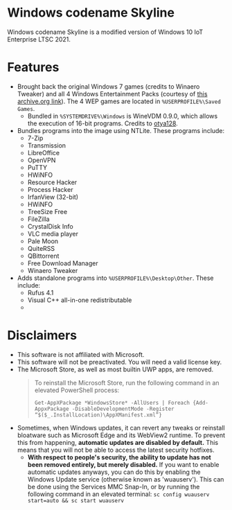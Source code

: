 # Windows codename Skyline
Windows codename Skyline is a modified version of Windows 10 IoT Enterprise LTSC 2021.

# Features
- Brought back the original Windows 7 games (credits to Winaero Tweaker) and all 4 Windows Entertainment Packs (courtesy of [this archive.org link](https://archive.org/details/wep_20200803)). The 4 WEP games are located in `%USERPROFILE%\Saved Games`.
  - Bundled in `%SYSTEMDRIVE%\Windows` is WineVDM 0.9.0, which allows the execution of 16-bit programs. Credits to [otya128](https://github.com/otya128/).
- Bundles programs into the image using NTLite. These programs include:
  - 7-Zip
  - Transmission
  - LibreOffice
  - OpenVPN
  - PuTTY
  - HWiNFO
  - Resource Hacker
  - Process Hacker
  - IrfanView (32-bit)
  - HWiNFO
  - TreeSize Free
  - FileZilla
  - CrystalDisk Info
  - VLC media player
  - Pale Moon
  - QuiteRSS
  - QBittorrent
  - Free Download Manager
  - Winaero Tweaker
- Adds standalone programs into `%USERPROFILE%\Desktop\Other`. These include:
  - Rufus 4.1
  - Visual C++ all-in-one redistributable
  - 

# Disclaimers
- This software is not affiliated with Microsoft.
- This software will not be preactivated. You will need a valid license key.
- The Microsoft Store, as well as most builtin UWP apps, are removed.
  > To reinstall the Microsoft Store, run the following command in an elevated PowerShell process:
  > 
  > `Get-AppXPackage *WindowsStore* -AllUsers | Foreach {Add-AppxPackage -DisableDevelopmentMode -Register “$($_.InstallLocation)\AppXManifest.xml”}`
- Sometimes, when Windows updates, it can revert any tweaks or reinstall bloatware such as Microsoft Edge and its WebView2 runtime. To prevent this from happening, **automatic updates are disabled by default.** This means that you will not be able to access the latest security hotfixes.
  - **With respect to people's security, the ability to update has not been removed entirely, but merely disabled.** If you want to enable automatic updates anyways, you can do this by enabling the Windows Update service (otherwise known as 'wuauserv'). This can be done using the Services MMC Snap-In, or by running the following command in an elevated terminal: `sc config wuauserv start=auto && sc start wuauserv`
